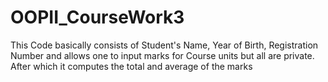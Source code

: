 # OOPII_CourseWork3
This Code basically consists of Student's Name, Year of Birth, Registration Number and allows one to input marks for Course units but all are private. After which it computes the total and average of the marks
